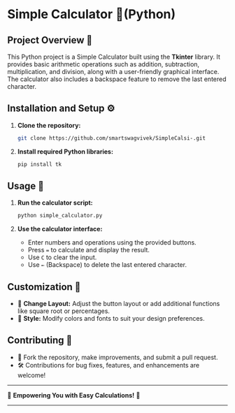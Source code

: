 

# Simple Calculator 🧮(Python)

## Project Overview 📜
This Python project is a Simple Calculator built using the **Tkinter** library. It provides basic arithmetic operations such as addition, subtraction, multiplication, and division, along with a user-friendly graphical interface. The calculator also includes a backspace feature to remove the last entered character.

## Installation and Setup ⚙️

1. **Clone the repository:**
   ```bash
   git clone https://github.com/smartswagvivek/SimpleCalsi-.git
   ```

2. **Install required Python libraries:**
   ```bash
   pip install tk
   ```

## Usage 🚀

1. **Run the calculator script:**
   ```bash
   python simple_calculator.py
   ```

2. **Use the calculator interface:**
   - Enter numbers and operations using the provided buttons.
   - Press `=` to calculate and display the result.
   - Use `C` to clear the input.
   - Use `←` (Backspace) to delete the last entered character.

## Customization 🎨

- 🔢 **Change Layout:** Adjust the button layout or add additional functions like square root or percentages.
- 🎨 **Style:** Modify colors and fonts to suit your design preferences.

## Contributing 🤝

- 🍴 Fork the repository, make improvements, and submit a pull request.
- 🛠️ Contributions for bug fixes, features, and enhancements are welcome!

---

🌟 **Empowering You with Easy Calculations!** 🥳

---

